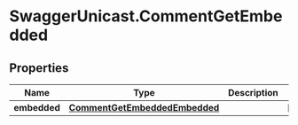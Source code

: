 # SwaggerUnicast.CommentGetEmbedded

## Properties

Name | Type | Description | Notes
------------ | ------------- | ------------- | -------------
**embedded** | [**CommentGetEmbeddedEmbedded**](CommentGetEmbeddedEmbedded.md) |  | [optional] 


